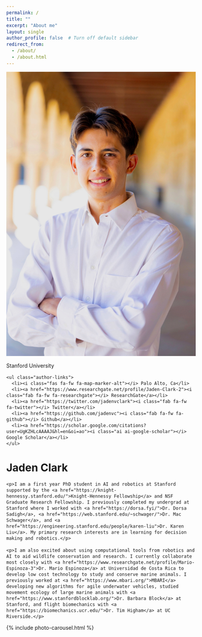 ```yaml
---
permalink: /
title: ""
excerpt: "About me"
layout: single
author_profile: false  # Turn off default sidebar
redirect_from: 
  - /about/
  - /about.html
---
```


<div class="about-container">
  <div class="inline-author-profile">
    <img src="/images/avatar3.jpeg" alt="" class="author-avatar">
    <p class="author-bio">Stanford University</p>
    
    <ul class="author-links">
      <li><i class="fas fa-fw fa-map-marker-alt"></i> Palo Alto, Ca</li>
      <li><a href="https://www.researchgate.net/profile/Jaden-Clark-2"><i class="fab fa-fw fa-researchgate"></i> ResearchGate</a></li>
      <li><a href="https://twitter.com/jadenvclark"><i class="fab fa-fw fa-twitter"></i> Twitter</a></li>
      <li><a href="https://github.com/jadenvc"><i class="fab fa-fw fa-github"></i> Github</a></li>
      <li><a href="https://scholar.google.com/citations?user=UgKZHLcAAAAJ&hl=en&oi=ao"><i class="ai ai-google-scholar"></i> Google Scholar</a></li>
    </ul>
  </div>
  
  <div class="about-content">
    <h1>Jaden Clark</h1>
    
    <p>I am a first year PhD student in AI and robotics at Stanford supported by the <a href="https://knight-hennessy.stanford.edu/">Knight-Hennessy Fellowship</a> and NSF Graduate Research Fellowship. I previously completed my undergrad at Stanford where I worked with <a href="https://dorsa.fyi/">Dr. Dorsa Sadigh</a>, <a href="https://web.stanford.edu/~schwager/">Dr. Mac Schwager</a>, and <a href="https://engineering.stanford.edu/people/karen-liu">Dr. Karen Liu</a>. My primary research interests are in learning for decision making and robotics.</p>
    
    <p>I am also excited about using computational tools from robotics and AI to aid wildlife conservation and research. I currently collaborate most closely with <a href="https://www.researchgate.net/profile/Mario-Espinoza-3">Dr. Mario Espinoza</a> at Universidad de Costa Rica to develop low cost technology to study and conserve marine animals. I previously worked at <a href="https://www.mbari.org/">MBARI</a> developing new algorithms for agile underwater vehicles, studied movement ecology of large marine animals with <a href="https://www.stanfordblocklab.org/">Dr. Barbara Block</a> at Stanford, and flight biomechanics with <a href="https://biomechanics.ucr.edu/">Dr. Tim Higham</a> at UC Riverside.</p>
  </div>
</div>

<div style="clear: both;"></div>

{% include photo-carousel.html %}
